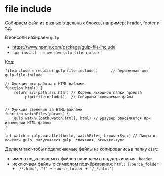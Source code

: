 # file include
Собираем файл из разных отдельных блоков, например: header, footer и т.д.

В консоли набираем `gulp`

- https://www.npmjs.com/package/gulp-file-include
- `npm install --save-dev gulp-file-include`

Код:

    fileinclude = require('gulp-file-include')      // Переменная для gulp-file-include

    // Функция для работы с HTML-файлами
    function html() {
        return src(path.src.html) // Корень исходной папки проекта
            .pipe(fileinclude())  // Собираем включаемые файлы


    // Функция слежения за HTML-файлами
    function watchFiles(params) {
        gulp.watch([path.watch.html], html) // Браузер обновляется при изменении HTML-файлов
    }

    let watch = gulp.parallel(build, watchFiles, browserSync) // Пишем в консоли gulp, запускается gulp, слежения, browser-sync

Делаем так чтобы подключаемые файлы не копировались в папку `dist`:
- имена подключаемых файлов начинаем с подчеркивания `_header`
- исключаем файлы с символом подчёркивания: `html: [source_folder + '/*.html', "!" + source_folder + '/_*.html']`
